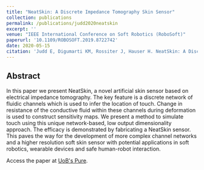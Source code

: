 ```yaml
---
title: "NeatSkin: A Discrete Impedance Tomography Skin Sensor"
collection: publications
permalink: /publications/judd2020neatskin
excerpt: ''
venue: "IEEE International Conference on Soft Robotics (RoboSoft)"
paperurl: '10.1109/ROBOSOFT.2019.8722742'
date: 2020-05-15
citation: 'Judd E, Digumarti KM, Rossiter J, Hauser H. NeatSkin: A Discrete Impedance Tomography Skin Sensor. In 2020 IEEE International Conference on Soft Robotics (RoboSoft) 2020 Apr 6. IEEE.'
---
```


## Abstract
In this paper we present NeatSkin, a novel artificial skin sensor based on electrical impedance tomography. The key feature is a discrete network of fluidic channels which is used to infer the location of touch. Change in resistance of the conductive fluid within these channels during deformation is used to construct sensitivity maps. We present a method to simulate touch using this unique network-based, low output dimensionality approach. The efficacy is demonstrated by fabricating a NeatSkin sensor. This paves the way for the development of more complex channel networks and a higher resolution soft skin sensor with potential applications in soft robotics, wearable devices and safe human-robot interaction.

Access the paper at [UoB's Pure](https://research-information.bris.ac.uk/files/221911032/Robosoft_2020_v3.pdf).